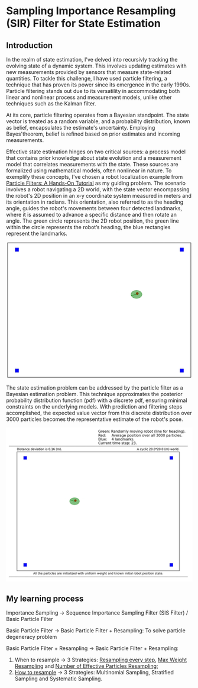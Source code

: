 # Sampling Importance Resampling (SIR) Filter for State Estimation

## Introduction

In the realm of state estimation, I've delved into recursivly tracking the evolving state of a dynamic system. This involves updating estimates with new measurements provided by sensors that measure state-related quantities. To tackle this challenge, I have used particle filtering, a technique that has proven its power since its emergence in the early 1990s. Particle filtering stands out due to its versatility in accommodating both linear and nonlinear process and measurement models, unlike other techniques such as the Kalman filter.

At its core, particle filtering operates from a Bayesian standpoint. The state vector is treated as a random variable, and a probability distribution, known as belief, encapsulates the estimate's uncertainty. Employing Bayes'theorem, belief is refined based on prior estimates and incoming measurements.

Effective state estimation hinges on two critical sources: a process model that contains prior knowledge about state evolution and a measurement model that correlates measurements with the state. These sources are formalized using mathematical models, often nonlinear in nature. To exemplify these concepts, I've chosen a robot localization example from [Particle Filters: A Hands-On Tutorial](https://www.mdpi.com/1424-8220/21/2/438) as my guiding problem. The scenario involves a robot navigating a 2D world, with the state vector encompassing the robot's 2D position in an x-y coordinate system measured in meters and its orientation in radians. This orientation, also referred to as the heading angle, guides the robot's movements between four detected landmarks, where it is assumed to advance a specific distance and then rotate an angle. The green circle represents the 2D robot position, the green line within the circle represents the robot’s heading, the blue rectangles represent the landmarks.

![image](https://github.com/1996JCZhou/Sampling-Importance-Resampling--SIR--Filter-for-State-Estimation/blob/master/images%20for%20Readme/world.PNG)

The state estimation problem can be addressed by the particle filter as a Bayesian estimation problem. This technique approximates the posterior probability distribution function (pdf) with a discrete pdf, ensuring minimal constraints on the underlying models. With prediction and filtering steps accomplished, the expected value vector from this discrete distribution over 3000 particles becomes the representative estimate of the robot's pose.

![image](https://github.com/1996JCZhou/Sampling-Importance-Resampling--SIR--Filter-for-State-Estimation/blob/master/images%20for%20Readme/result.PNG)

## My learning process

Importance Sampling → Sequence Importance Sampling Filter (SIS Filter) / Basic Particle Filter

Basic Particle Filter → Basic Particle Filter + Resampling: To solve particle degeneracy problem

Basic Particle Filter + Resampling → Basic Particle Filter + Resampling:

1. When to resample → 3 Strategies: [Resampling every step](https://github.com/1996JCZhou/Sampling-Importance-Resampling--SIR--Filter-for-State-Estimation/blob/master/particle_filter_sir.py), [Max Weight Resampling](https://github.com/1996JCZhou/Sampling-Importance-Resampling--SIR--Filter-for-State-Estimation/blob/master/particle_filter_max_weight_resampling.py) and [Number of Effective Particles Resampling](https://github.com/1996JCZhou/Sampling-Importance-Resampling--SIR--Filter-for-State-Estimation/blob/master/particle_filter_nepr.py);
2. [How to resample](https://github.com/1996JCZhou/Sampling-Importance-Resampling--SIR--Filter-for-State-Estimation/blob/master/resampling_algos.py) → 3 Strategies: Multinomial Sampling, Stratified Sampling and Systematic Sampling.
